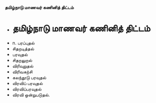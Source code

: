 **தமிழ்நாடு மாணவர் கணினித் திட்டம்**
- # தமிழ்நாடு மாணவர் கணினித் திட்டம்
- n. பரப்புதல்
- சிதறடித்தல்
- பரவுதல்
- சிதறலுறல்
- விரிவுறுதல்
- விரிவகற்சி
- கலந்தூடு பரவுதல்
- விரவிப் பரவுதல்
- விரவிப்பரவுதல்
- விரவி ஒன்றுபடுதல்.

